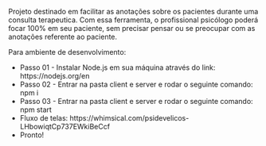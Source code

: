 
Projeto destinado em facilitar as anotações sobre os pacientes durante uma consulta terapeutica.
Com essa ferramenta, o profissional psicólogo poderá focar 100% em seu paciente, sem precisar pensar ou se preocupar com as anotações referente ao paciente.

Para ambiente de desenvolvimento: 
<ul> 
	<li>Passo 01 - Instalar Node.js em sua máquina através do link: https://nodejs.org/en </li>
	<li>Passo 02 - Entrar na pasta client e server e rodar o seguinte comando: npm i </li>
	<li>Passo 03 - Entrar na pasta client e server e rodar o seguinte comando: npm start 	</li>
	<li> Fluxo de telas: https://whimsical.com/psidevelicos-LHbowiqtCp737EWkiBeCcf </li>
	<li>Pronto! </li>
</ul>

